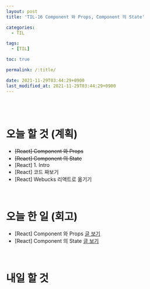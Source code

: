```yaml
---
layout: post
title: 'TIL-16 Component 와 Props, Component 의 State'

categories:
  - TIL

tags:
  - [TIL]

toc: true

permalink: /:title/

date: 2021-11-29T03:44:29+0900
last_modified_at: 2021-11-29T03:44:29+0900
---
```


<br>
<br>

# 오늘 할 것 (계획)

- ~~[React] Component 와 Props~~
- ~~[React] Component 의 State~~
- [React] 1. Intro
- [React] 코드 짜보기
- [React] Webucks 리액트로 옮기기

<br>

# 오늘 한 일 (회고)

- [React] Component 와 Props [글 보기](../react-05)
- [React] Component 의 State [글 보기](../react-06)

<br>

# 내일 할 것
